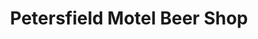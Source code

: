 ---
title: "Petersfield Motel Beer Shop"
url: /petersfield/petersfield-motel-beer-shop/
shop: Spirituosen
---